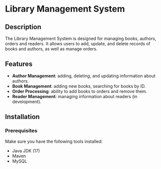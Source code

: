 # Library Management System

## Description

The Library Management System is designed for managing books, authors, orders and readers. It allows users to add, update, and delete records of books and authors, as well as manage orders.

## Features

- **Author Management**: adding, deleting, and updating information about authors.
- **Book Management**: adding new books, searching for books by ID.
- **Order Processing**: ability to add books to orders and remove them.
- **Reader Management**: managing information about readers (in development).

## Installation

### Prerequisites
Make sure you have the following tools installed:
- Java JDK (17)
- Maven
- MySQL 
